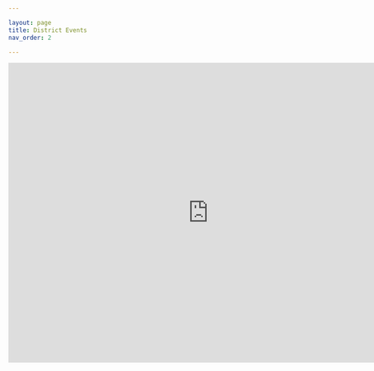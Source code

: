 ```yaml
---

layout: page
title: District Events
nav_order: 2

---
```

<iframe src="https://calendar.google.com/calendar/embed?src=admin%40flintlockscouting.org&ctz=America%2FNew_York" style="border: 0" width="800" height="600" frameborder="0" scrolling="no">
  ##<iframe src="https://calendar.google.com/calendar/u/0?cid=YWRtaW5AZmxpbnRsb2Nrc2NvdXRpbmcub3Jn&ctz=America%2FNew_York" tyle="border: 0" width="800" height="600" frameborder="0" scrolling="no">##

</iframe>


